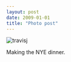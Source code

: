 ```yaml
---
layout: post
date: 2009-01-01
title: "Photo post"
---
```

![travisj](/images/c53ed455802984c7cc45c8b01b2216485f55243774c5db6a60bb35cf697a2ea3.jpg)

Making the NYE dinner.